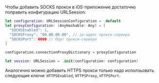 Чтобы добавить SOCKS прокси в iOS-приложение достаточно поправить конфигурацию URLSeesion:

```swift
let configuration: URLSessionConfiguration = .default
let proxyConfiguration: [AnyHashable: Any] = [
  "SOCKSEnabled": 1,
  "SOCKSProxy": "00.00.00.00", // ip-адрес прокси-сервера
  "SOCKSPort": 0000 // Порт прокси-сервера
]

configuration.connectionProxyDictionary = proxyConfiguration

let session: URLSession = .init(configuration: configuration)
```

Аналогично можно добавить HTTPS прокси только надо исползьовать следующие ключи: `HTTPSEnabled`, `HTTPSProxy`, `HTTPSPort`.
